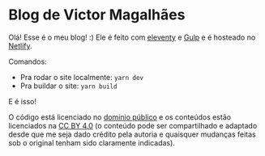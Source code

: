 # Blog de Victor Magalhães

Olá! Esse é o meu blog! :) Ele é feito com [eleventy](https://11ty.io) e [Gulp](https://npm.im/gulp) e é hosteado no [Netlify](https://netlify.com/).

Comandos:

-   Pra rodar o site localmente: `yarn dev`
-   Pra buildar o site: `yarn build`

E é isso!

O código está licenciado no [domínio público](https://choosealicense.com/licenses/unlicense/) e os conteúdos estão licenciados na [CC BY 4.0](https://creativecommons.org/licenses/by/4.0/) (o conteúdo pode ser compartilhado e adaptado desde que me seja dado crédito pela autoria e quaisquer mudanças feitas sob o original tenham sido claramente indicadas).
